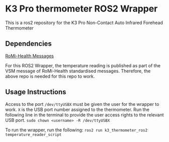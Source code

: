 # K3 Pro thermometer ROS2 Wrapper
This is a ros2 repository for the K3 Pro Non-Contact Auto Infrared Forehead Thermometer

## Dependencies

[RoMi-Health Messages](https://github.com/sharp-rmf/romi_health_msgs.git) 

For this ROS2 Wrapper, the temperature reading is published as part of the VSM message of RoMi-Health standardised messages. Therefore, the above repo is needed for this repo to work.

## Usage Instructions
Access to the port `/dev/ttyUSBX` must be given the user for the wrapper to work. `X` is the USB port number assigned to the thermometer. Run the following line in the terminal to provide the user access rights to the relevant USB port.
`sudo chown <username> -R /dev/ttyUSBX` 

To run the wrapper, run the following:
`ros2 run k3_thermometer_ros2 temperature_reader_script`
